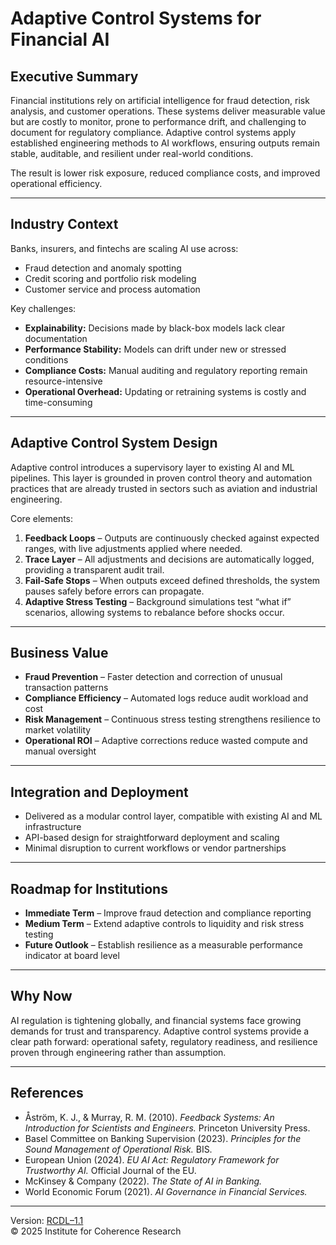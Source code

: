 # Adaptive Control Systems for Financial AI  

## Executive Summary  
Financial institutions rely on artificial intelligence for fraud detection, risk analysis, and customer operations. These systems deliver measurable value but are costly to monitor, prone to performance drift, and challenging to document for regulatory compliance. Adaptive control systems apply established engineering methods to AI workflows, ensuring outputs remain stable, auditable, and resilient under real-world conditions.  

The result is lower risk exposure, reduced compliance costs, and improved operational efficiency.  

---

## Industry Context  
Banks, insurers, and fintechs are scaling AI use across:  
- Fraud detection and anomaly spotting  
- Credit scoring and portfolio risk modeling  
- Customer service and process automation  

Key challenges:  
- **Explainability:** Decisions made by black-box models lack clear documentation  
- **Performance Stability:** Models can drift under new or stressed conditions  
- **Compliance Costs:** Manual auditing and regulatory reporting remain resource-intensive  
- **Operational Overhead:** Updating or retraining systems is costly and time-consuming  

---

## Adaptive Control System Design  
Adaptive control introduces a supervisory layer to existing AI and ML pipelines. This layer is grounded in proven control theory and automation practices that are already trusted in sectors such as aviation and industrial engineering.  

Core elements:  
1. **Feedback Loops** – Outputs are continuously checked against expected ranges, with live adjustments applied where needed.  
2. **Trace Layer** – All adjustments and decisions are automatically logged, providing a transparent audit trail.  
3. **Fail-Safe Stops** – When outputs exceed defined thresholds, the system pauses safely before errors can propagate.  
4. **Adaptive Stress Testing** – Background simulations test “what if” scenarios, allowing systems to rebalance before shocks occur.  

---

## Business Value  
- **Fraud Prevention** – Faster detection and correction of unusual transaction patterns  
- **Compliance Efficiency** – Automated logs reduce audit workload and cost  
- **Risk Management** – Continuous stress testing strengthens resilience to market volatility  
- **Operational ROI** – Adaptive corrections reduce wasted compute and manual oversight  

---

## Integration and Deployment  
- Delivered as a modular control layer, compatible with existing AI and ML infrastructure  
- API-based design for straightforward deployment and scaling  
- Minimal disruption to current workflows or vendor partnerships  

---

## Roadmap for Institutions  
- **Immediate Term** – Improve fraud detection and compliance reporting  
- **Medium Term** – Extend adaptive controls to liquidity and risk stress testing  
- **Future Outlook** – Establish resilience as a measurable performance indicator at board level  

---

## Why Now  
AI regulation is tightening globally, and financial systems face growing demands for trust and transparency. Adaptive control systems provide a clear path forward: operational safety, regulatory readiness, and resilience proven through engineering rather than assumption.  

---

## References  

- Åström, K. J., & Murray, R. M. (2010). *Feedback Systems: An Introduction for Scientists and Engineers.* Princeton University Press.  
- Basel Committee on Banking Supervision (2023). *Principles for the Sound Management of Operational Risk.* BIS.  
- European Union (2024). *EU AI Act: Regulatory Framework for Trustworthy AI.* Official Journal of the EU.  
- McKinsey & Company (2022). *The State of AI in Banking.*  
- World Economic Forum (2021). *AI Governance in Financial Services.*  

---

Version: [RCDL–1.1](https://github.com/institut-forma/repo/blob/main/LICENSE.md)  
© 2025 Institute for Coherence Research
